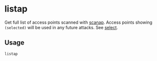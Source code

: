 # listap
Get full list of access points scanned with [scanap](scanap). Access points showing `(selected)` will be used in any future attacks. See [select](select).

## Usage
```listap```
